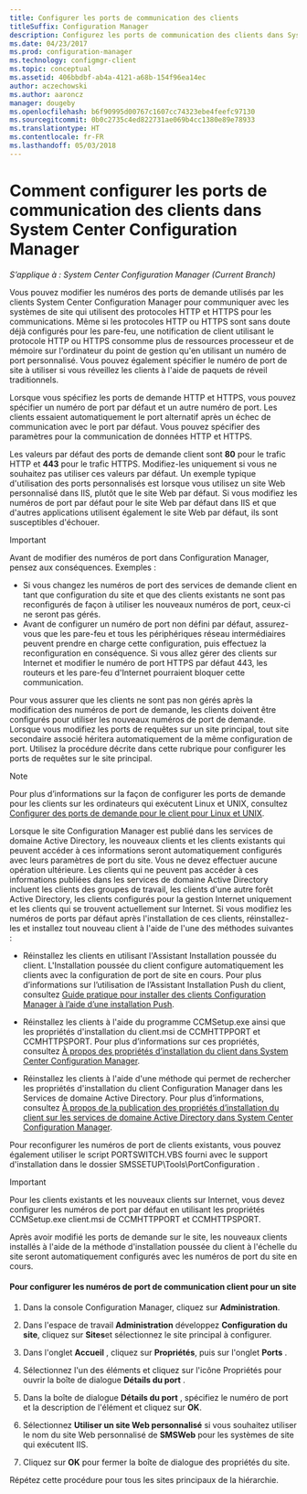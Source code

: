```yaml
---
title: Configurer les ports de communication des clients
titleSuffix: Configuration Manager
description: Configurez les ports de communication des clients dans System Center Configuration Manager.
ms.date: 04/23/2017
ms.prod: configuration-manager
ms.technology: configmgr-client
ms.topic: conceptual
ms.assetid: 406bbdbf-ab4a-4121-a68b-154f96ea14ec
author: aczechowski
ms.author: aaroncz
manager: dougeby
ms.openlocfilehash: b6f90995d00767c1607cc74323ebe4feefc97130
ms.sourcegitcommit: 0b0c2735c4ed822731ae069b4cc1380e89e78933
ms.translationtype: HT
ms.contentlocale: fr-FR
ms.lasthandoff: 05/03/2018
---
```

# <a name="how-to-configure-client-communication-ports-in-system-center-configuration-manager"></a>Comment configurer les ports de communication des clients dans System Center Configuration Manager

*S’applique à : System Center Configuration Manager (Current Branch)*

Vous pouvez modifier les numéros des ports de demande utilisés par les clients System Center Configuration Manager pour communiquer avec les systèmes de site qui utilisent des protocoles HTTP et HTTPS pour les communications. Même si les protocoles HTTP ou HTTPS sont sans doute déjà configurés pour les pare-feu, une notification de client utilisant le protocole HTTP ou HTTPS consomme plus de ressources processeur et de mémoire sur l'ordinateur du point de gestion qu'en utilisant un numéro de port personnalisé. Vous pouvez également spécifier le numéro de port de site à utiliser si vous réveillez les clients à l'aide de paquets de réveil traditionnels.  

 Lorsque vous spécifiez les ports de demande HTTP et HTTPS, vous pouvez spécifier un numéro de port par défaut et un autre numéro de port. Les clients essaient automatiquement le port alternatif après un échec de communication avec le port par défaut. Vous pouvez spécifier des paramètres pour la communication de données HTTP et HTTPS.  

 Les valeurs par défaut des ports de demande client sont **80** pour le trafic HTTP et **443** pour le trafic HTTPS. Modifiez-les uniquement si vous ne souhaitez pas utiliser ces valeurs par défaut. Un exemple typique d'utilisation des ports personnalisés est lorsque vous utilisez un site Web personnalisé dans IIS, plutôt que le site Web par défaut. Si vous modifiez les numéros de port par défaut pour le site Web par défaut dans IIS et que d'autres applications utilisent également le site Web par défaut, ils sont susceptibles d'échouer.  

> [!IMPORTANT]  
>  Avant de modifier des numéros de port dans Configuration Manager, pensez aux conséquences. Exemples :  
>   
>  -   Si vous changez les numéros de port des services de demande client en tant que configuration du site et que des clients existants ne sont pas reconfigurés de façon à utiliser les nouveaux numéros de port, ceux-ci ne seront pas gérés.  
> -   Avant de configurer un numéro de port non défini par défaut, assurez-vous que les pare-feu et tous les périphériques réseau intermédiaires peuvent prendre en charge cette configuration, puis effectuez la reconfiguration en conséquence. Si vous allez gérer des clients sur Internet et modifier le numéro de port HTTPS par défaut 443, les routeurs et les pare-feu d'Internet pourraient bloquer cette communication.  

 Pour vous assurer que les clients ne sont pas non gérés après la modification des numéros de port de demande, les clients doivent être configurés pour utiliser les nouveaux numéros de port de demande. Lorsque vous modifiez les ports de requêtes sur un site principal, tout site secondaire associé héritera automatiquement de la même configuration de port. Utilisez la procédure décrite dans cette rubrique pour configurer les ports de requêtes sur le site principal.  

> [!NOTE]  
>  Pour plus d’informations sur la façon de configurer les ports de demande pour les clients sur les ordinateurs qui exécutent Linux et UNIX, consultez [Configurer des ports de demande pour le client pour Linux et UNIX](../../../core/clients/deploy/deploy-clients-to-unix-and-linux-servers.md#BKMK_ConfigLnUClientCommuincations).  

 Lorsque le site Configuration Manager est publié dans les services de domaine Active Directory, les nouveaux clients et les clients existants qui peuvent accéder à ces informations seront automatiquement configurés avec leurs paramètres de port du site. Vous ne devez effectuer aucune opération ultérieure. Les clients qui ne peuvent pas accéder à ces informations publiées dans les services de domaine Active Directory incluent les clients des groupes de travail, les clients d'une autre forêt Active Directory, les clients configurés pour la gestion Internet uniquement et les clients qui se trouvent actuellement sur Internet. Si vous modifiez les numéros de ports par défaut après l'installation de ces clients, réinstallez-les et installez tout nouveau client à l'aide de l'une des méthodes suivantes :  

-   Réinstallez les clients en utilisant l'Assistant Installation poussée du client. L'Installation poussée du client configure automatiquement les clients avec la configuration de port de site en cours. Pour plus d’informations sur l’utilisation de l’Assistant Installation Push du client, consultez [Guide pratique pour installer des clients Configuration Manager à l’aide d’une installation Push](../../../core/clients/deploy/deploy-clients-to-windows-computers.md#BKMK_ClientPush).  

-   Réinstallez les clients à l'aide du programme CCMSetup.exe ainsi que les propriétés d'installation du client.msi de CCMHTTPPORT et CCMHTTPSPORT. Pour plus d’informations sur ces propriétés, consultez [À propos des propriétés d’installation du client dans System Center Configuration Manager](../../../core/clients/deploy/about-client-installation-properties.md).  

-   Réinstallez les clients à l'aide d'une méthode qui permet de rechercher les propriétés d'installation du client Configuration Manager dans les Services de domaine Active Directory. Pour plus d’informations, consultez [À propos de la publication des propriétés d’installation du client sur les services de domaine Active Directory dans System Center Configuration Manager](../../../core/clients/deploy/about-client-installation-properties-published-to-active-directory-domain-services.md).  

 Pour reconfigurer les numéros de port de clients existants, vous pouvez également utiliser le script PORTSWITCH.VBS fourni avec le support d'installation dans le dossier SMSSETUP\Tools\PortConfiguration .  

> [!IMPORTANT]  
>  Pour les clients existants et les nouveaux clients sur Internet, vous devez configurer les numéros de port par défaut en utilisant les propriétés CCMSetup.exe client.msi de CCMHTTPPORT et CCMHTTPSPORT.  

 Après avoir modifié les ports de demande sur le site, les nouveaux clients installés à l'aide de la méthode d'installation poussée du client à l'échelle du site seront automatiquement configurés avec les numéros de port du site en cours.  

#### <a name="to-configure-the-client-communication-port-numbers-for-a-site"></a>Pour configurer les numéros de port de communication client pour un site  

1.  Dans la console Configuration Manager, cliquez sur **Administration**.  

2.  Dans l'espace de travail **Administration** développez **Configuration du site**, cliquez sur **Sites**et sélectionnez le site principal à configurer.  

3.  Dans l'onglet **Accueil** , cliquez sur **Propriétés**, puis sur l'onglet **Ports** .  

4.  Sélectionnez l'un des éléments et cliquez sur l'icône Propriétés pour ouvrir la boîte de dialogue **Détails du port** .  

5.  Dans la boîte de dialogue **Détails du port** , spécifiez le numéro de port et la description de l'élément et cliquez sur **OK**.  

6.  Sélectionnez **Utiliser un site Web personnalisé** si vous souhaitez utiliser le nom du site Web personnalisé de **SMSWeb** pour les systèmes de site qui exécutent IIS.  

7.  Cliquez sur **OK** pour fermer la boîte de dialogue des propriétés du site.  

 Répétez cette procédure pour tous les sites principaux de la hiérarchie.

